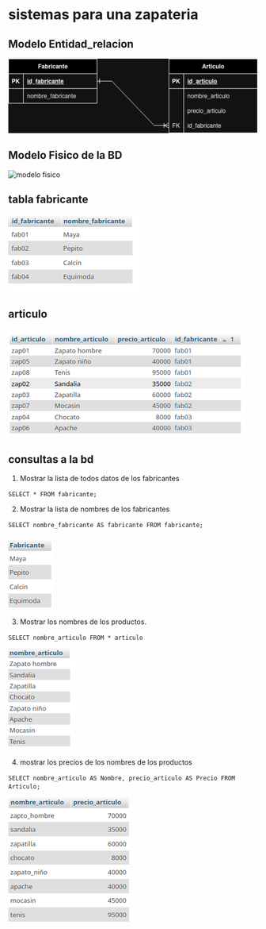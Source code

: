 
# sistemas para una zapateria 

## Modelo Entidad_relacion

![modelo entidad_relacion](img/draw.png "Modelo entidad-relacion")

## Modelo Fisico de la BD

![modelo fisico](img/bdmyslq1.png "modelo fisico de la Bd")

## tabla fabricante

![tabla fabricante](img/calcin.png "tabla fabricante")

## articulo 
![articulo](img/zap.png "articulo")

## consultas a la bd

1. Mostrar la lista de todos datos de los fabricantes

`SELECT * FROM fabricante;`

2. Mostrar la lista de nombres de los fabricantes 

`SELECT nombre_fabricante AS fabricante FROM fabricante;`

![consulta](img/from.png "consulta2")

3. Mostrar los nombres de los productos.

`SELECT nombre_articulo FROM * articulo`

![consulta3](img/nameart.png "consulta3")

4. mostrar los precios de los nombres de los productos

`SELECT nombre_articulo AS Nombre, precio_articulo AS Precio FROM Articulo;`

![consulta4](img/aja.png)